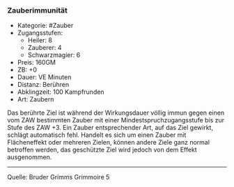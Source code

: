 ### Zauberimmunität

- Kategorie: #Zauber
- Zugangsstufen:
  - Heiler: 8
  - Zauberer: 4
  - Schwarzmagier: 6
- Preis: 160GM
- ZB: +0
- Dauer: VE Minuten
- Distanz: Berühren
- Abklingzeit: 100 Kampfrunden
- Art: Zaubern

Das berührte Ziel ist während der Wirkungsdauer völlig immun gegen einen vom ZAW bestimmten Zauber mit einer Mindestspruchzugangsstufe bis zur Stufe des ZAW +3. Ein Zauber entsprechender Art, auf das Ziel gewirkt, schlägt automatisch fehl. Handelt es sich um einen Zauber mit Flächeneffekt oder mehreren Zielen, können andere Ziele ganz normal betroffen werden, das geschützte Ziel wird jedoch von dem Effekt ausgenommen.

---

Quelle: Bruder Grimms Grimmoire 5

